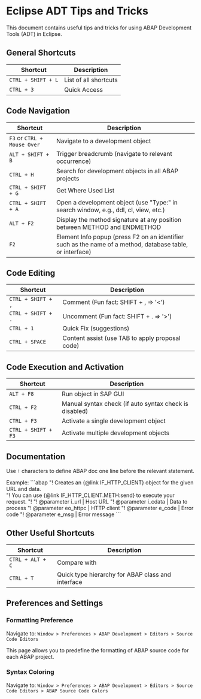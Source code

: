 
# Eclipse ADT Tips and Tricks

This document contains useful tips and tricks for using ABAP Development Tools (ADT) in Eclipse.

## General Shortcuts

| Shortcut            | Description                  |
|---------------------|------------------------------|
| `CTRL + SHIFT + L`  | List of all shortcuts        |
| `CTRL + 3`          | Quick Access                 |

## Code Navigation

| Shortcut                        | Description                                                               |
|---------------------------------|---------------------------------------------------------------------------|
| `F3` or `CTRL + Mouse Over`     | Navigate to a development object                                          |
| `ALT + SHIFT + B`               | Trigger breadcrumb (navigate to relevant occurrence)                      |
| `CTRL + H`                      | Search for development objects in all ABAP projects                       |
| `CTRL + SHIFT + G`              | Get Where Used List                                                      |
| `CTRL + SHIFT + A`              | Open a development object (use "Type:<type>" in search window, e.g., ddl, cl, view, etc.) |
| `ALT + F2`                      | Display the method signature at any position between METHOD and ENDMETHOD |
| `F2`                            | Element Info popup (press F2 on an identifier such as the name of a method, database table, or interface) |

## Code Editing

| Shortcut            | Description                                                 |
|---------------------|-------------------------------------------------------------|
| `CTRL + SHIFT + ,`  | Comment (Fun fact: SHIFT + , => '<')                        |
| `CTRL + SHIFT + .`  | Uncomment (Fun fact: SHIFT + . => '>')                      |
| `CTRL + 1`          | Quick Fix (suggestions)                                     |
| `CTRL + SPACE`      | Content assist (use TAB to apply proposal code)             |

## Code Execution and Activation

| Shortcut            | Description                                                 |
|---------------------|-------------------------------------------------------------|
| `ALT + F8`          | Run object in SAP GUI                                       |
| `CTRL + F2`         | Manual syntax check (if auto syntax check is disabled)      |
| `CTRL + F3`         | Activate a single development object                        |
| `CTRL + SHIFT + F3` | Activate multiple development objects                       |

## Documentation

Use `!` characters to define ABAP doc one line before the relevant statement.

Example:
\`\`\`abap
"! Creates an {@link IF_HTTP_CLIENT} object for the given URL and data. <br>
"! You can use {@link IF_HTTP_CLIENT.METH:send} to execute your request.
"!
"! @parameter i_url | Host URL
"! @parameter i_cdata | Data to process
"! @parameter eo_httpc | HTTP client
"! @parameter e_code | Error code
"! @parameter e_msg | Error message
\`\`\`

## Other Useful Shortcuts

| Shortcut            | Description                                                 |
|---------------------|-------------------------------------------------------------|
| `CTRL + ALT + C`    | Compare with                                                |
| `CTRL + T`          | Quick type hierarchy for ABAP class and interface           |

## Preferences and Settings

### Formatting Preference
Navigate to: 
`Window > Preferences > ABAP Development > Editors > Source Code Editors`

This page allows you to predefine the formatting of ABAP source code for each ABAP project.

### Syntax Coloring
Navigate to:
`Window > Preferences > ABAP Development > Editors > Source Code Editors > ABAP Source Code Colors`
